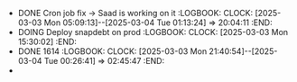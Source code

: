 - DONE Cron job fix -> Saad is working on it
  :LOGBOOK:
  CLOCK: [2025-03-03 Mon 05:09:13]--[2025-03-04 Tue 01:13:24] =>  20:04:11
  :END:
- DOING Deploy snapdebt on prod
  :LOGBOOK:
  CLOCK: [2025-03-03 Mon 15:30:02]
  :END:
- DONE 1614
  :LOGBOOK:
  CLOCK: [2025-03-03 Mon 21:40:54]--[2025-03-04 Tue 00:26:41] =>  02:45:47
  :END:
-